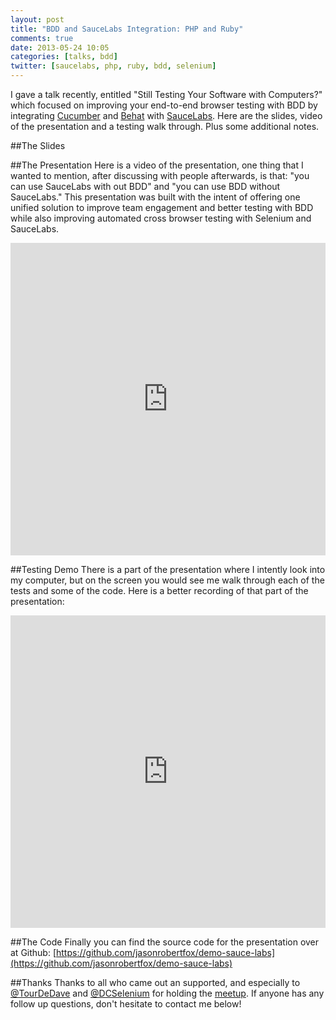 ```yaml
---
layout: post
title: "BDD and SauceLabs Integration: PHP and Ruby"
comments: true
date: 2013-05-24 10:05
categories: [talks, bdd]
twitter: [saucelabs, php, ruby, bdd, selenium]
---
```


I gave a talk recently, entitled "Still Testing Your Software with Computers?" which focused on improving your end-to-end browser testing with BDD by integrating [Cucumber](http://cukes.info/) and [Behat](http://behat.org/) with [SauceLabs](https://saucelabs.com/). Here are the slides, video of the presentation and a testing walk through. Plus some additional notes.

##The Slides
<script async class="speakerdeck-embed" data-id="bd4f2280a4b20130acb612a0392dde58" data-ratio="1.77777777777778" src="//speakerdeck.com/assets/embed.js"></script>


##The Presentation
Here is a video of the presentation, one thing that I wanted to mention, after discussing with people afterwards, is that: "you can use SauceLabs with out BDD" and "you can use BDD without SauceLabs." This presentation was built with the intent of offering one unified solution to improve team engagement and better testing with BDD while also improving automated cross browser testing with Selenium and SauceLabs.

<iframe src="http://player.vimeo.com/video/66874098?title=0&amp;byline=0&amp;portrait=0" width="100%" height="500" frameborder="0" webkitAllowFullScreen mozallowfullscreen allowFullScreen></iframe>

##Testing Demo
There is a part of the presentation where I intently look into my computer, but on the screen you would see me walk through each of the tests and some of the code. Here is a better recording of that part of the presentation:

<iframe src="http://player.vimeo.com/video/66747571?title=0&amp;byline=0&amp;portrait=0" width="100%" height="500" frameborder="0" webkitAllowFullScreen mozallowfullscreen allowFullScreen></iframe>

##The Code
Finally you can find the source code for the presentation over at Github: [https://github.com/jasonrobertfox/demo-sauce-labs](https://github.com/jasonrobertfox/demo-sauce-labs)

##Thanks
Thanks to all who came out an supported, and especially to [@TourDeDave](https://twitter.com/TourDeDave) and [@DCSelenium](https://twitter.com/DCSelenium) for holding the [meetup](http://www.meetup.com/DC-Selenium-Meetup-Group/). If anyone has any follow up questions, don't hesitate to contact me below!



